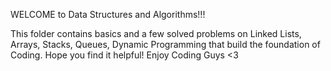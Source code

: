 WELCOME to Data Structures and Algorithms!!!

This folder contains basics and a few solved problems on Linked Lists, Arrays, Stacks, Queues, Dynamic Programming that build the foundation of Coding. 
Hope you find it helpful!
Enjoy Coding Guys <3
